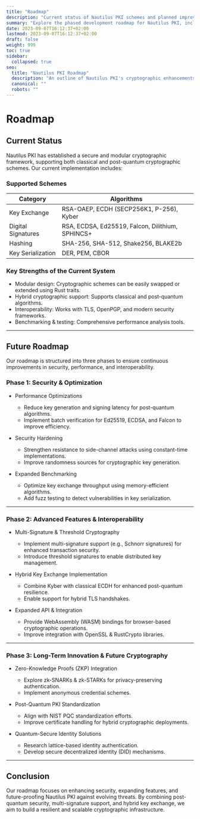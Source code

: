 ```yaml
---
title: "Roadmap"
description: "Current status of Nautilus PKI schemes and planned improvements."
summary: "Explore the phased development roadmap for Nautilus PKI, including enhancements to cryptographic schemes, security, and performance."
date: 2023-09-07T16:12:37+02:00
lastmod: 2023-09-07T16:12:37+02:00
draft: false
weight: 999
toc: true
sidebar:
  collapsed: true
seo:
  title: "Nautilus PKI Roadmap"
  description: "An outline of Nautilus PKI's cryptographic enhancements and future goals."
  canonical: ""
  robots: ""
---
```


# Roadmap

## Current Status

Nautilus PKI has established a secure and modular cryptographic framework, supporting both classical and post-quantum cryptographic schemes. Our current implementation includes:

### Supported Schemes

| Category       | Algorithms |
|--------------------|---------------|
| Key Exchange   | RSA-OAEP, ECDH (SECP256K1, P-256), Kyber |
| Digital Signatures | RSA, ECDSA, Ed25519, Falcon, Dilithium, SPHINCS+ |
| Hashing | SHA-256, SHA-512, Shake256, BLAKE2b |
| Key Serialization | DER, PEM, CBOR |

### Key Strengths of the Current System
- Modular design: Cryptographic schemes can be easily swapped or extended using Rust traits.
- Hybrid cryptographic support: Supports classical and post-quantum algorithms.
- Interoperability: Works with TLS, OpenPGP, and modern security frameworks.
- Benchmarking & testing: Comprehensive performance analysis tools.

---

## Future Roadmap

Our roadmap is structured into three phases to ensure continuous improvements in security, performance, and interoperability.

### Phase 1: Security & Optimization
- Performance Optimizations

  - Reduce key generation and signing latency for post-quantum algorithms.
  - Implement batch verification for Ed25519, ECDSA, and Falcon to improve efficiency.

- Security Hardening

  - Strengthen resistance to side-channel attacks using constant-time implementations.
  - Improve randomness sources for cryptographic key generation.

- Expanded Benchmarking

  - Optimize key exchange throughput using memory-efficient algorithms.
  - Add fuzz testing to detect vulnerabilities in key serialization.

---

### Phase 2: Advanced Features & Interoperability
- Multi-Signature & Threshold Cryptography

  - Implement multi-signature support (e.g., Schnorr signatures) for enhanced transaction security.
  - Introduce threshold signatures to enable distributed key management.

- Hybrid Key Exchange Implementation

  - Combine Kyber with classical ECDH for enhanced post-quantum resilience.
  - Enable support for hybrid TLS handshakes.

- Expanded API & Integration

  - Provide WebAssembly (WASM) bindings for browser-based cryptographic operations.
  - Improve integration with OpenSSL & RustCrypto libraries.

---

### Phase 3: Long-Term Innovation & Future Cryptography

- Zero-Knowledge Proofs (ZKP) Integration

  - Explore zk-SNARKs & zk-STARKs for privacy-preserving authentication.
  - Implement anonymous credential schemes.

- Post-Quantum PKI Standardization

  - Align with NIST PQC standardization efforts.
  - Improve certificate handling for hybrid cryptographic deployments.

- Quantum-Secure Identity Solutions

  - Research lattice-based identity authentication.
  - Develop secure decentralized identity (DID) mechanisms.

---

## Conclusion

Our roadmap focuses on enhancing security, expanding features, and future-proofing Nautilus PKI against evolving threats. By combining post-quantum security, multi-signature support, and hybrid key exchange, we aim to build a resilient and scalable cryptographic infrastructure.

